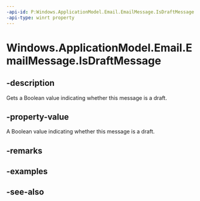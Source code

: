 ----api-id: P:Windows.ApplicationModel.Email.EmailMessage.IsDraftMessage
-api-type: winrt property
---<!-- Property syntaxpublic bool IsDraftMessage { get; }--># Windows.ApplicationModel.Email.EmailMessage.IsDraftMessage## -descriptionGets a Boolean value indicating whether this message is a draft.## -property-valueA Boolean value indicating whether this message is a draft.## -remarks## -examples## -see-also